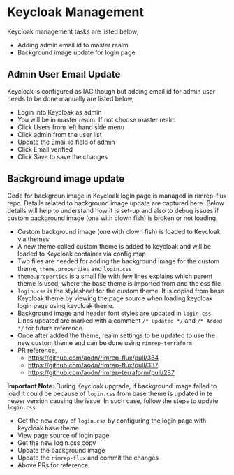 # Keycloak Management
Keycloak management tasks are listed below,
- Adding admin email id to master realm
- Background image update for login page

## Admin User Email Update
Keycloak is configured as IAC though but adding email id for admin user needs to be done manually are listed below,
- Login into Keycloak as admin
- You will be in master realm. If not choose master realm
- Click Users from left hand side menu
- Click admin from the user list
- Update the Email id field of admin
- Click Email verified
- Click Save to save the changes

## Background image update
Code for backgroun image in Keycloak login page is managed in rimrep-flux repo. Details related to background image update are captured here. Below details will help to understand how it is set-up and also to debug issues if custom background image (one with clown fish) is broken or not loading.
- Custom background image (one with clown fish) is loaded to Keycloak via themes
- A new theme called custom theme is added to keycloak and will be loaded to Keycloak container via config map
- Two files are needed for adding the background image for the custom theme, `theme.properties` and `login.css`
-  `theme.properties` is a small file with few lines explains which parent theme is used, where the base theme is imported from and the css file
-  `login.css` is the stylesheet for the custom theme. It is copied from base Keycloak theme by viewing the page source when loading keycloak login page using keycloak theme.
-  Background image and header font styles are updated in `login.css`. Lines updated are marked with a comment `/* Updated */` and `/* Added */` for future reference.
-  Once after added the theme, realm settings to be updated to use the new custom theme and can be done using `rimrep-terraform`
- PR reference,
  - https://github.com/aodn/rimrep-flux/pull/334
  - https://github.com/aodn/rimrep-flux/pull/337
  - https://github.com/aodn/rimrep-terraform/pull/287

**Important Note:** 
During Keycloak upgrade, if background image failed to load it could be because of `login.css` from base theme is updated in te newer version causing the issue. In such case, follow the steps to update `login.css`
- Get the new copy of `login.css` by configuring the login page with keycloak base theme
- View page source of login page
- Get the new login.css copy
- Update the background image
- Update the `rimrep-flux` and commit the changes
- Above PRs for reference 
